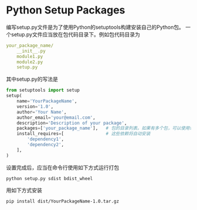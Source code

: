 # Python Setup Packages

编写setup.py文件是为了使用Python的setuptools构建安装自己的Python包。
一个setup.py文件应当放在包代码目录下。例如包代码目录为
```yaml
your_package_name/
    __init__.py
    module1.py
    module2.py
    setup.py
```
其中setup.py的写法是
```Python
from setuptools import setup
setup(
    name='YourPackageName',
    version='1.0',
    author='Your Name',
    author_email='your@email.com',
    description='Description of your package',
    packages=['your_package_name'],   # 包的目录列表。如果有多个包，可以使用find_packages()查找
    install_requires=[                # 这些依赖将自动安装 
        'dependency1',
        'dependency2',
    ],
)
```
设置完成后，应当在命令行使用如下方式运行打包
```Command
python setup.py sdist bdist_wheel
```
用如下方式安装
```Command
pip install dist/YourPackageName-1.0.tar.gz
```